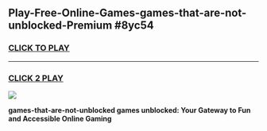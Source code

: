 
## Play-Free-Online-Games-games-that-are-not-unblocked-Premium #8yc54
<h3>
<a href="https://premium.freeplayer.one?title=games-that-are-not-unblocked&ref=8M">CLICK TO PLAY</a></h3>
<hr>

<h3>
<a href="https://premium.freeplayer.one?title=games-that-are-not-unblocked&ref=8M">CLICK 2 PLAY</a>
  
</h3>

<a href="https://premium.freeplayer.one?title=games-that-are-not-unblocked&ref=8M"><img src="https://clearcache.store/games.png"></a>


**games-that-are-not-unblocked games unblocked: Your Gateway to Fun and Accessible Online Gaming**
